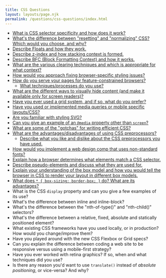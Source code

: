 ```yaml
---
title: CSS Questions
layout: layouts/page.njk
permalink: /questions/css-questions/index.html
---
```


* [What is CSS selector specificity and how does it work?](../answers/Answers-To-CSS-Questions/1-What-is-CSS-selector-specificity-and-how-does-it-work.md)
* [What's the difference between "resetting" and "normalizing" CSS? Which would you choose, and why?](../answers/Answers-To-CSS-Questions/2-Whats-the-difference-between-resetting-and-normalizing-CSS-Which-would-you-choose-and-why.md)
* [Describe Floats and how they work.](../answers/Answers-To-CSS-Questions/3-describe-floats-and-how-they-work.md)
* [Describe z-index and how stacking context is formed.](../answers/Answers-To-CSS-Questions/4-Describe-z-index-and-how-stacking-context-is-formed.md)
* [Describe BFC (Block Formatting Context) and how it works.](../answers/Answers-To-CSS-Questions/5-describe-BFC-block-formatting-context-and-how-it-works.md)
* [What are the various clearing techniques and which is appropriate for what context?](../answers/Answers-To-CSS-Questions/6-What-are-the-various-clearing-techniques-and-which-is-appropriate-for-what-context.md)
* [How would you approach fixing browser-specific styling issues?](../answers/Answers-To-CSS-Questions/7-How-would-you-approach-fixing-browser-specific-styling-issues.md)
* [How do you serve your pages for feature-constrained browsers?](../answers/Answers-To-CSS-Questions/8-How-do-you-serve-your-pages-for-feature-constrained-browsers.md)
  * [What techniques/processes do you use?](../answers/Answers-To-CSS-Questions/8-How-do-you-serve-your-pages-for-feature-constrained-browsers.md)
* [What are the different ways to visually hide content (and make it available only for screen readers)?](../answers/Answers-To-CSS-Questions/9-What-are-the-different-ways-to-visually-hide-content-and-make-it-available-only-for-screen-readers.md)
* [Have you ever used a grid system, and if so, what do you prefer?](../answers/Answers-To-CSS-Questions/10-Have-you-ever-used-a-grid-system-and-if-so-what-do-you-prefer.md)
* [Have you used or implemented media queries or mobile specific layouts/CSS?](../answers/Answers-To-CSS-Questions/11-Have-you-used-or-implemented-media-queries-or-mobile-specific-layoutsCSS.md)
* [Are you familiar with styling SVG?](../answers/Answers-To-CSS-Questions/12-Are-you-familiar-with-styling-SVG.md)
* [Can you give an example of an `@media` property other than `screen`?](../answers/Answers-To-CSS-Questions/13-Can-you-give-an-example-of-an-media-property-other-than-screen.md)
* [What are some of the "gotchas" for writing efficient CSS?](../answers/Answers-To-CSS-Questions/14-What-are-some-of-the-gotchas-for-writing-efficient-CSS.md)
* [What are the advantages/disadvantages of using CSS preprocessors?](../answers/Answers-To-CSS-Questions/15-What-are-the-advantagesdisadvantages-of-using-CSS-preprocessors.md)
  * [Describe what you like and dislike about the CSS preprocessors you have used.](../answers/Answers-To-CSS-Questions/15-What-are-the-advantagesdisadvantages-of-using-CSS-preprocessors.md)
* [How would you implement a web design comp that uses non-standard fonts?](../answers/Answers-To-CSS-Questions/16-How-would-you-implement-a-web-design-comp-that-uses-non-standard-fonts.md)
* [Explain how a browser determines what elements match a CSS selector.](../answers/Answers-To-CSS-Questions/17-Explain-how-a-browser-determines-what-elements-match-a-CSS-selector.md)
* [Describe pseudo-elements and discuss what they are used for.](../answers/Answers-To-CSS-Questions/18-Describe-pseudo-elements-and-discuss-what-they-are-used-for.md)
* [Explain your understanding of the box model and how you would tell the browser in CSS to render your layout in different box models.](../answers/Answers-To-CSS-Questions/19-Explain-your-understanding-of-the-box-model-and-how-you-would-tell-the-browser-in-CSS-to-render-your-layout-in-different-box-models.md)
* [What does ```* { box-sizing: border-box; }``` do? What are its advantages?](../answers/Answers-To-CSS-Questions/20-What-does-box-sizing-border-box-do-What-are-its-advantages.md)
* What is the CSS `display` property and can you give a few examples of its use?
* What's the difference between inline and inline-block?
* What's the difference between the "nth-of-type()" and "nth-child()" selectors?
* What's the difference between a relative, fixed, absolute and statically positioned element?
* What existing CSS frameworks have you used locally, or in production? How would you change/improve them?
* Have you played around with the new CSS Flexbox or Grid specs?
* Can you explain the difference between coding a web site to be responsive versus using a mobile-first strategy?
* Have you ever worked with retina graphics? If so, when and what techniques did you use?
* Is there any reason you'd want to use `translate()` instead of *absolute positioning*, or vice-versa? And why?
